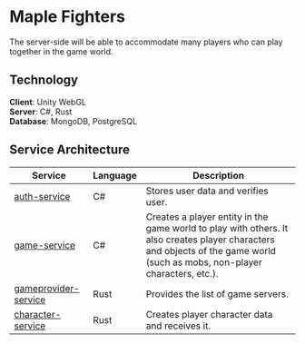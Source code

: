 # Maple Fighters
The server-side will be able to accommodate many players who can play together in the game world.

## Technology

**Client**: Unity WebGL   
**Server**: C#, Rust   
**Database**: MongoDB, PostgreSQL   

## Service Architecture

| Service                                              | Language      | Description                                                    														|
| ---------------------------------------------------- | ------------- | -------------------------------------------------------------------------------------------------------------------------------------------------------------------------------|
| [auth-service](./src/auth-service)                   | C#            | Stores user data and verifies user. 			   															|
| [game-service](./src/game-service)                   | C#            | Creates a player entity in the game world to play with others. It also creates player characters and objects of the game world (such as mobs, non-player characters, etc.). 	|
| [gameprovider-service](./src/gameprovider-service)   | Rust          | Provides the list of game servers. 																|
| [character-service](./src/character-service)         | Rust          | Creates player character data and receives it. 																|
